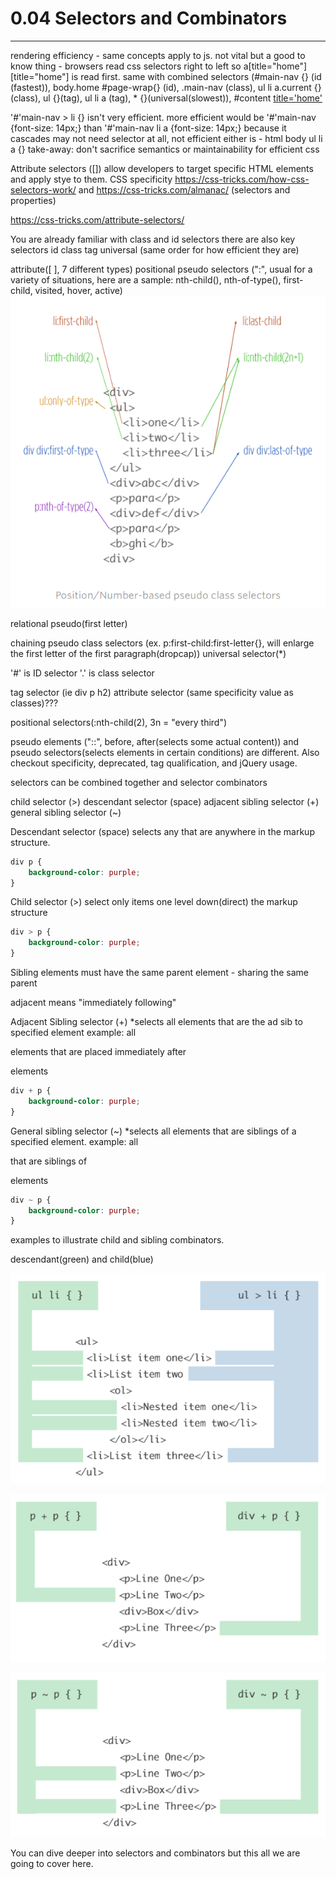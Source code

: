 # 0.04 Selectors and Combinators

---

rendering efficiency - same concepts apply to js. not vital but a good to know thing - browsers read css selectors right to left 
so a[title="home"] [title="home"] is read first.
same with combined selectors (#main-nav {} (id (fastest)), body.home #page-wrap{} (id), .main-nav (class), ul li a.current {} (class), ul {}(tag), ul li a (tag), * {}(universal(slowest)), #content [title='home'](universal)

'#'main-nav > li {} isn't very efficient. more efficient would be '#'main-nav {font-size: 14px;} than '#'main-nav li a {font-size: 14px;} because it cascades may not need selector at all, not efficient either is - html body ul li a {}
take-away: don't sacrifice semantics or maintainability for efficient css

Attribute selectors ([]) allow developers to target specific HTML elements and apply stye to them. CSS specificity https://css-tricks.com/how-css-selectors-work/
and
https://css-tricks.com/almanac/ (selectors and properties)

https://css-tricks.com/attribute-selectors/

You are already familiar with class and id selectors
there are also
key selectors
id
class
tag
universal
(same order for how efficient they are)

attribute([ ], 7 different types)
positional
pseudo selectors (":", usual for a variety of situations, here are a sample: nth-child(), nth-of-type(), first-child, visited, hover, active)
![position number-based pseudo class selectors](css_assets/pos_num_pseudo_selectors.png)

relational pseudo(first letter)

chaining pseudo class selectors (ex. p:first-child:first-letter{}, will enlarge the first letter of the first paragraph(dropcap))
universal selector(*)

'#' is ID selector
'.' is class selector

tag selector (ie div p h2)
attribute selector (same specificity value as classes)???

positional selectors(:nth-child(2), 3n = "every third")

pseudo elements ("::", before, after(selects some actual content)) and pseudo selectors(selects elements in certain conditions) are different. Also checkout specificity, deprecated, tag qualification, and jQuery usage.

selectors can be combined together and selector combinators

child selector (>)
descendant selector (space)
adjacent sibling selector (+)
general sibling selector (~)

Descendant selector (space)
    selects any that are anywhere in the markup structure.

```css
div p {
    background-color: purple;
}
```

Child selector (>)
    select only items one level down(direct) the markup structure

```css
div > p {
    background-color: purple;
}
```

Sibling elements must have the same parent element - sharing the same parent

adjacent means "immediately following"

Adjacent Sibling selector (+)
    *selects all elements that are the ad sib to specified element
    example: all <p> elements that are placed immediately after <div> elements

```css
div + p {
    background-color: purple;
}
```

General sibling selector (~)
    *selects all elements that are siblings of a specified element.
    example: all <p> that are siblings of <div> elements

```css
div ~ p {
    background-color: purple;
}
```

examples to illustrate child and sibling combinators.

descendant(green) and child(blue)

![descendant and child combinator](css_assets/sibling_combinator_example.png)

![adjacent combinator](css_assets/adjacent_sibling.png)

![general combinator](css_assets/general_sibling.png)

You can dive deeper into selectors and combinators but this all we are going to cover here.